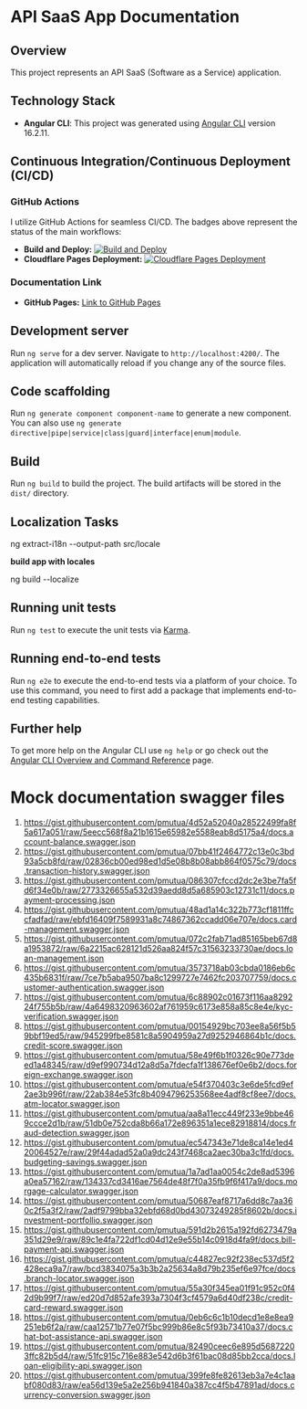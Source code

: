 # API SaaS App Documentation


## Overview

This project represents an API SaaS (Software as a Service) application.

## Technology Stack

- **Angular CLI**: This project was generated using [Angular CLI](https://github.com/angular/angular-cli) version 16.2.11.

## Continuous Integration/Continuous Deployment (CI/CD)

### GitHub Actions

I utilize GitHub Actions for seamless CI/CD. The badges above represent the status of the main workflows:

- **Build and Deploy:** [![Build and Deploy](https://github.com/Eb-Developer-Playground/api-saas-application/actions/workflows/deploy-gh-pages.yml/badge.svg)](https://github.com/Eb-Developer-Playground/api-saas-application/actions/workflows/deploy-gh-pages.yml)
- **Cloudflare Pages Deployment:** [![Cloudflare Pages Deployment](https://github.com/Eb-Developer-Playground/api-saas-application/actions/workflows/cloud-flare-pages-deployment.yml/badge.svg)](https://github.com/Eb-Developer-Playground/api-saas-application/actions/workflows/cloud-flare-pages-deployment.yml)

### Documentation Link

- **GitHub Pages:** [Link to GitHub Pages](https://eb-developer-playground.github.io/api-saas-application/)


## Development server

Run `ng serve` for a dev server. Navigate to `http://localhost:4200/`. The application will automatically reload if you change any of the source files.

## Code scaffolding

Run `ng generate component component-name` to generate a new component. You can also use `ng generate directive|pipe|service|class|guard|interface|enum|module`.

## Build

Run `ng build` to build the project. The build artifacts will be stored in the `dist/` directory.

## Localization Tasks

ng extract-i18n --output-path src/locale

**build app with locales**

ng build --localize 

## Running unit tests

Run `ng test` to execute the unit tests via [Karma](https://karma-runner.github.io).

## Running end-to-end tests

Run `ng e2e` to execute the end-to-end tests via a platform of your choice. To use this command, you need to first add a package that implements end-to-end testing capabilities.

## Further help

To get more help on the Angular CLI use `ng help` or go check out the [Angular CLI Overview and Command Reference](https://angular.io/cli) page.



# Mock documentation swagger files 

   1. https://gist.githubusercontent.com/pmutua/4d52a52040a28522499fa8f5a617a051/raw/5eecc568f8a21b1615e65982e5588eab8d5175a4/docs.account-balance.swagger.json
   2. https://gist.githubusercontent.com/pmutua/07bb41f2464772c13e0c3bd93a5cb8fd/raw/02836cb00ed98ed1d5e08b8b08abb864f0575c79/docs.transaction-history.swagger.json
   3. https://gist.githubusercontent.com/pmutua/086307cfccd2dc2e3be7fa5fd6f34e0b/raw/2773326655a532d39aedd8d5a685903c12731c11/docs.payment-processing.json
   4. https://gist.githubusercontent.com/pmutua/48ad1a14c322b773cf1811ffccfadfad/raw/ebfd16409f7589931a8c74867362ccadd06e707e/docs.card-management.swagger.json
   5. https://gist.githubusercontent.com/pmutua/072c2fab71ad85165beb67d8a1953872/raw/6a2215ac628121d526aa824f57c31563233730ae/docs.loan-management.json
   6. https://gist.githubusercontent.com/pmutua/3573718ab03cbda0186eb6c435b6831f/raw/7ce7b5aba9507ba8c1299727e7462fc203707759/docs.customer-authentication.swagger.json
   7. https://gist.githubusercontent.com/pmutua/6c88902c01673f116aa829224f755b5b/raw/4a6498320963602af761959c6173e858a85c8e4e/kyc-verification.swagger.json
   8. https://gist.githubusercontent.com/pmutua/00154929bc703ee8a56f5b59bbf19ed5/raw/945299fbe8581c8a5904959a27d9252946864b1c/docs.credit-score.swagger.json
   9. https://gist.githubusercontent.com/pmutua/58e49f6b1f0326c90e773deed1a48345/raw/d9ef990734d12a8d5a7fdecfa1f138676ef0e6b2/docs.foreign-exchange.swagger.json
   10. https://gist.githubusercontent.com/pmutua/e54f370403c3e6de5fcd9ef2ae3b996f/raw/22ab384e53fc8b4094796253568ee4adf8cf8ee7/docs.atm-locator.swagger.json
   11. https://gist.githubusercontent.com/pmutua/aa8a11ecc449f233e9bbe469ccce2d1b/raw/51db0e752cda8b66a172e896351a1ece82918814/docs.fraud-detection.swagger.json
   12. https://gist.githubusercontent.com/pmutua/ec547343e71de8ca14e1ed420064527e/raw/29f44adad52a0a9dc243f7468ca2aec30ba3c1fd/docs.budgeting-savings.swagger.json 
   13. https://gist.githubusercontent.com/pmutua/1a7ad1aa0054c2de8ad5396a0ea57162/raw/134337cd3416ae7564de48f7f0a35fb9f6f417a9/docs.morgage-calculator.swagger.json
   14. https://gist.githubusercontent.com/pmutua/50687eaf8717a6dd8c7aa360c2f5a3f2/raw/2adf9799bba32ebfd68d0bd43073249285f8602b/docs.investment-portfollio.swagger.json
   15. https://gist.githubusercontent.com/pmutua/591d2b2615a192fd6273479a351d29e9/raw/89c1e4fa722df1cd04d12e9e55b14c0918d4fa9f/docs.bill-payment-api.swagger.json
   16. https://gist.githubusercontent.com/pmutua/c44827ec92f238ec537d5f2428eca9a7/raw/bcd3834075a3b3b2a25634a8d79b235ef6e97fce/docs.branch-locator.swagger.json
   17. https://gist.githubusercontent.com/pmutua/55a30f345ea01f91c952c0f42d9b99f7/raw/ed20d7d852afe393a7304f3cf4579a6d40df238c/credit-card-reward.swagger.json
   18. https://gist.githubusercontent.com/pmutua/0eb6c6c1b10decd1e8e8ea9251eb6f2a/raw/caa12571b77e07f5bc999b86e8c5f93b73410a37/docs.chat-bot-assistance-api.swagger.json
   19. https://gist.githubusercontent.com/pmutua/82490ceec6e895d56872203ffc82b5d4/raw/51fc915c716e883e542d6b3f61bac08d85bb2cca/docs.loan-eligibility-api.swagger.json
   20. https://gist.githubusercontent.com/pmutua/399fe8fe82613eb3a7e4c1aabf080d83/raw/ea56d139e5a2e256b941840a387cc4f5b47891ad/docs.currency-conversion.swagger.json


